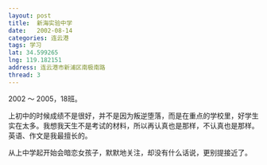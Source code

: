 ```yaml
---
layout: post
title:  新海实验中学
date:   2002-08-14
categories: 连云港
tags: 学习
lat: 34.599265
lng: 119.182151
address: 连云港市新浦区南极南路
thread: 3
---
```


2002 ～ 2005，18班。

上初中的时候成绩不是很好，并不是因为叛逆堕落，而是在重点的学校里，好学生实在太多。我想我天生不是考试的材料，所以再认真也是那样，不认真也是那样。英语、作文是我最擅长的。

从上中学起开始会暗恋女孩子，默默地关注，却没有什么话说，更别提接近了。